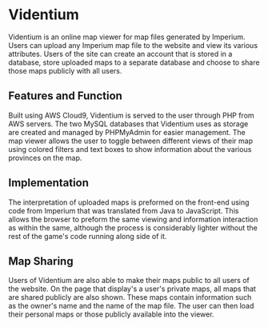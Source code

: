 # Videntium

Videntium is an online map viewer for map files generated by Imperium. Users can upload any Imperium map file to the website and view its various attributes. Users of the site can create an account that is stored in a database, store uploaded maps to a separate database and choose to share those maps publicly with all users.

## Features and Function

Built using AWS Cloud9, Videntium is served to the user through PHP from AWS servers. The two MySQL databases that Videntium uses as storage are created and managed by PHPMyAdmin for easier management. The map viewer allows the user to toggle between different views of their map using colored filters and text boxes to show information about the various provinces on the map.

## Implementation

The interpretation of uploaded maps is preformed on the front-end using code from Imperium that was translated from Java to JavaScript. This allows the browser to preform the same viewing and information interaction as within the same, although the process is considerably lighter without the rest of the game's code running along side of it.

## Map Sharing

Users of Videntium are also able to make their maps public to all users of the website. On the page that display's a user's private maps, all maps that are shared publicly are also shown. These maps contain information such as the owner's name and the name of the map file. The user can then load their personal maps or those publicly available into the viewer.